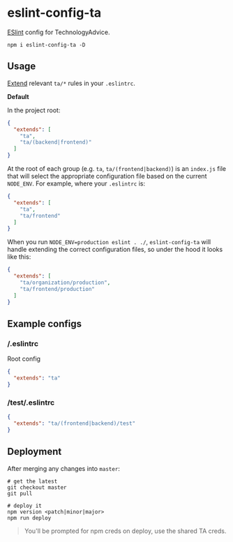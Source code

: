 eslint-config-ta
=======================

[ESlint](http://www.eslint.org) config for TechnologyAdvice.

```
npm i eslint-config-ta -D
```

## Usage

[Extend](http://eslint.org/docs/user-guide/configuring#extending-configuration-files) relevant `ta/*` rules in your
`.eslintrc`.

**Default**

In the project root:

```json
{
  "extends": [
    "ta",
    "ta/(backend|frontend)"
  ]
}
```

At the root of each group (e.g. `ta`, `ta/(frontend|backend)`) is an `index.js` file that will select the appropriate
configuration file based on the current `NODE_ENV`. For example, where your `.eslintrc` is:

```json
{
  "extends": [
    "ta",
    "ta/frontend"
  ]
}
```

When you run `NODE_ENV=production eslint . ./`, `eslint-config-ta` will handle extending the correct configuration
files, so under the hood it looks like this:

```json
{
  "extends": [
    "ta/organization/production",
    "ta/frontend/production"
  ]
}
```

## Example configs

### /.eslintrc

Root config

```json
{
  "extends": "ta"
}
```

### /test/.eslintrc

```json
{
  "extends": "ta/(frontend|backend)/test"
}
```

## Deployment

After merging any changes into `master`:

```
# get the latest
git checkout master
git pull

# deploy it
npm version <patch|minor|major>
npm run deploy
```

>You'll be prompted for npm creds on deploy, use the shared TA creds.
